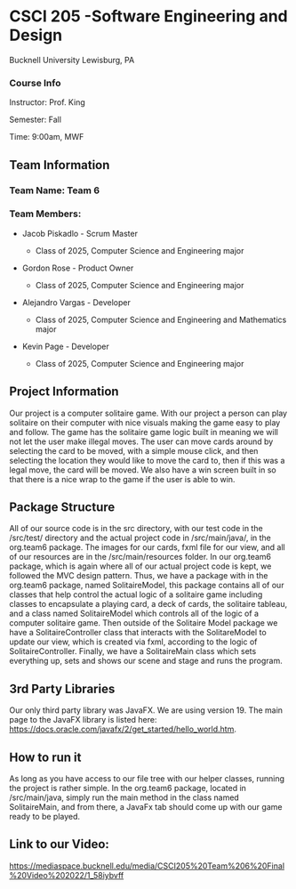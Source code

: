 # CSCI 205 -Software Engineering and Design
Bucknell University  Lewisburg, PA
### Course Info
Instructor: Prof. King 

Semester: Fall

Time: 9:00am, MWF
## Team Information
### Team Name: Team 6

### Team Members:
* Jacob Piskadlo - Scrum Master
  - Class of 2025, Computer Science and Engineering major



* Gordon Rose - Product Owner
  - Class of 2025, Computer Science and Engineering major



* Alejandro Vargas - Developer
  - Class of 2025, Computer Science and Engineering and Mathematics major



* Kevin Page - Developer
  - Class of 2025, Computer Science and Engineering major

    
## Project Information
Our project is a computer solitaire game. With our project a person can play solitaire on their computer
with nice visuals making the game easy to play and follow. The game has the solitaire game logic built in meaning
we will not let the user make illegal moves. The user can move cards around by selecting the card to be moved, with
a simple mouse click, and then selecting the location they would like to move the card to, then if this was a legal
move, the card will be moved. We also have a win screen built in so that there is a nice wrap to the game if the 
user is able to win.

## Package Structure
All of our source code is in the src directory, with our test code in the /src/test/ directory and the actual project
code in /src/main/java/, in the org.team6 package. The images for our cards, fxml file for our view, and all of our
resources are in the /src/main/resources folder. In our org.team6 package, which is again where all of our actual
project code is kept, we followed the MVC design pattern. Thus, we have a package with in the org.team6 package, 
named SolitaireModel, this package contains all of our classes that help control the actual logic of a solitaire game
including classes to encapsulate a playing card, a deck of cards, the solitaire tableau, and a class named
SolitaireModel which controls all of the logic of a computer solitaire game. Then outside of the Solitaire Model 
package we have a SolitaireController class that interacts with the SolitareModel to update our view, which is created
via fxml, according to the logic of SolitaireController. Finally, we have a SolitaireMain class which sets everything up,
sets and shows our scene and stage and runs the program.

## 3rd Party Libraries
Our only third party library was JavaFX. We are using version 19. The main page to the JavaFX library is listed here:
https://docs.oracle.com/javafx/2/get_started/hello_world.htm.

## How to run it
As long as you have access to our file tree with our helper classes, running the project is rather simple. In the
org.team6 package, located in /src/main/java, simply run the main method in the class named SolitaireMain, and 
from there, a JavaFx tab should come up with our game ready to be played.

## Link to our Video:
https://mediaspace.bucknell.edu/media/CSCI205%20Team%206%20Final%20Video%202022/1_58iybvff

